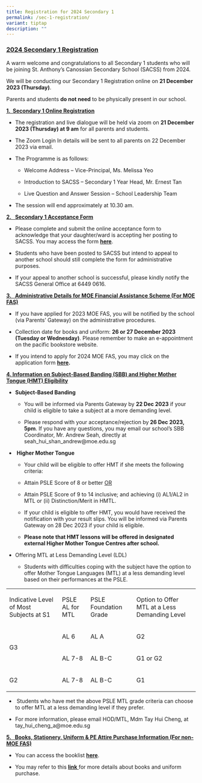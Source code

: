```yaml
---
title: Registration for 2024 Secondary 1
permalink: /sec-1-registration/
variant: tiptap
description: ""
---
```

<h3><strong><u>2024 Secondary 1 Registration</u></strong></h3><p>A warm welcome and congratulations to all Secondary 1 students who will be joining St. Anthony’s Canossian Secondary School (SACSS) from 2024.</p><p>We will be conducting our Secondary 1 Registration online on <strong>21 December 2023 (Thursday)</strong>.</p><p>Parents and students <strong>do not need</strong> to be physically present in our school.</p><p><strong><u>1.&nbsp; Secondary 1 Online Registration</u></strong></p><ul data-tight="true" class="tight"><li><p>The registration and live dialogue will be held via zoom on <strong>21 December 2023 (Thursday) at 9 am</strong> for all parents and students.</p></li><li><p>The Zoom Login In details will be sent to all parents on 22 December 2023 via email.</p></li><li><p>The Programme is as follows:</p><ul data-tight="true" class="tight"><li><p>Welcome Address – Vice-Principal, Ms. Melissa Yeo</p></li><li><p>Introduction to SACSS – Secondary 1 Year Head, Mr. Ernest Tan</p></li><li><p>Live Question and Answer Session – School Leadership Team</p></li></ul></li><li><p>The session will end approximately at 10.30 am.</p></li></ul><p><strong><u>2.&nbsp;&nbsp; Secondary 1 Acceptance Form</u></strong></p><ul data-tight="true" class="tight"><li><p>Please complete and submit the online acceptance form to acknowledge that your daughter/ward is accepting her posting to SACSS. You may access the form <strong><a href="https://form.gov.sg/658041ee38ddfa001217c922" rel="noopener noreferrer nofollow" target="_blank">here</a></strong>.</p></li><li><p>Students who have been posted to SACSS but intend to appeal to another school should still complete the form for administrative purposes.</p></li><li><p>If your appeal to another school is successful, please kindly notify the SACSS General Office at 6449 0616.</p></li></ul><p><strong><u>3.&nbsp;&nbsp; Administrative Details for MOE Financial Assistance Scheme (For MOE FAS)</u></strong></p><ul data-tight="true" class="tight"><li><p>If you have applied for 2023 MOE FAS, you will be notified by the school (via Parents’ Gateway) on the administrative procedures.</p></li><li><p>Collection date for books and uniform: <strong>26 or 27 December 2023 (Tuesday or Wednesday)</strong>. Please remember to make an e-appointment on the pacific bookstore website.</p></li><li><p>If you intend to apply for 2024 MOE FAS, you may click on the application form <strong><a href="https://go.gov.sg/moe-efas" rel="noopener noreferrer nofollow" target="_blank">here</a>.</strong></p></li></ul><p><strong><u>4. Information on Subject-Based Banding (SBB) and Higher Mother Tongue (HMT) Eligibility</u></strong></p><ul data-tight="true" class="tight"><li><p><strong>Subject-Based Banding</strong></p><ul data-tight="true" class="tight"><li><p>You will be informed via Parents Gateway by <strong>22 Dec 2023</strong> if your child is eligible to take a subject at a more demanding level.</p></li><li><p>Please respond with your acceptance/rejection by<strong> 26 Dec 2023, 5pm</strong>. If you have any questions, you may email our school’s SBB Coordinator, Mr. Andrew Seah, directly at <a rel="noopener noreferrer nofollow" target="_blank">seah_hui_shan_andrew@moe.edu.sg</a></p></li></ul></li><li><p>&nbsp;<strong>Higher Mother Tongue</strong></p><ul data-tight="true" class="tight"><li><p>Your child will be eligible to offer HMT if she meets the following criteria:</p></li><li><p>Attain PSLE Score of 8 or better <u>OR</u></p></li><li><p>Attain PSLE Score of 9 to 14 inclusive; and achieving (i) AL1/AL2 in MTL or (ii) Distinction/Merit in HMTL.</p></li><li><p>If your child is eligible to offer HMT, you would have received the notification with your result slips. You will be informed via Parents Gateway on 28 Dec 2023 if your child is eligible.</p></li><li><p><strong>Please note that HMT lessons will be offered in designated external Higher Mother Tongue Centres after school.</strong></p></li></ul></li><li><p>Offering MTL at Less Demanding Level (LDL)</p><ul data-tight="true" class="tight"><li><p>Students with difficulties coping with the subject have the option to offer Mother Tongue Languages (MTL) at a less demanding level based on their performances at the PSLE.</p></li></ul></li></ul><table><tbody><tr><td rowspan="1" colspan="1"><p>Indicative Level of Most Subjects at S1</p></td><td rowspan="1" colspan="1"><p>PSLE AL for MTL</p></td><td rowspan="1" colspan="1"><p>PSLE Foundation Grade</p></td><td rowspan="1" colspan="1"><p>Option to Offer MTL at a Less Demanding Level</p></td></tr><tr><td rowspan="2" colspan="1"><p>G3</p></td><td rowspan="1" colspan="1"><p>AL 6</p></td><td rowspan="1" colspan="1"><p>AL A</p></td><td rowspan="1" colspan="1"><p>G2</p></td></tr><tr><td rowspan="1" colspan="1"><p>AL 7-8</p></td><td rowspan="1" colspan="1"><p>AL B-C</p></td><td rowspan="1" colspan="1"><p>G1 or G2</p></td></tr><tr><td rowspan="1" colspan="1"><p>G2</p></td><td rowspan="1" colspan="1"><p>AL 7-8</p></td><td rowspan="1" colspan="1"><p>AL B-C</p></td><td rowspan="1" colspan="1"><p>G1</p></td></tr></tbody></table><ul data-tight="true" class="tight"><li><p>&nbsp;Students who have met the above PSLE MTL grade criteria can choose to offer MTL at a less demanding level if they prefer.</p></li><li><p>For more information, please email HOD/MTL, Mdm Tay Hui Cheng, at <a rel="noopener noreferrer nofollow" target="_blank">tay_hui_cheng_a@moe.edu.sg</a></p></li></ul><p><strong><u>5.&nbsp;&nbsp; Books, Stationery, Uniform &amp; PE Attire Purchase Information (For non-MOE FAS)</u></strong></p><ul data-tight="true" class="tight"><li><p>You can access the booklist <strong><a href="https://www.stanthonyscanossiansec.moe.edu.sg/files/One%20Stop/Booklist/S1_Final2024A.pdf" rel="noopener noreferrer nofollow" target="_blank">here</a></strong>.</p></li><li><p>You may refer to this <strong><a href="/files/Books_and_Uniform_Purchase_Info.pdf" rel="noopener noreferrer nofollow" target="_blank">link</a></strong><a href="/files/Books_and_Uniform_Purchase_Info.pdf" rel="noopener noreferrer nofollow" target="_blank"> </a>for more details about books and uniform purchase.</p></li></ul><p></p>